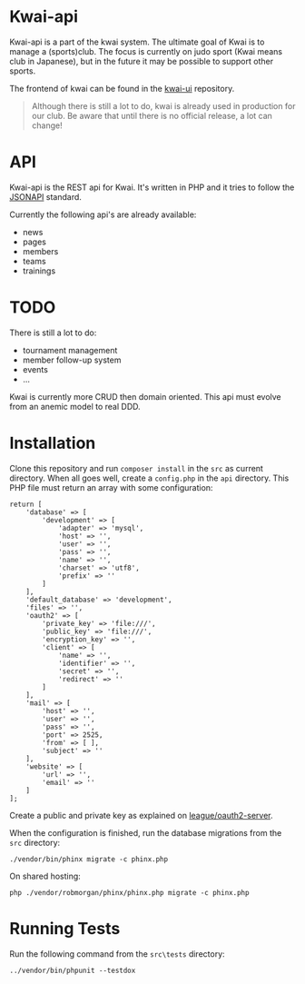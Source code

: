 Kwai-api
========

Kwai-api is a part of the kwai system. The ultimate goal of Kwai is to manage a (sports)club. The focus is currently on judo sport (Kwai means club in Japanese), but in the future it may be possible to support
other sports.

The frontend of kwai can be found in the [kwai-ui](https://github.com/fbraem/kwai-ui) repository.

> Although there is still a lot to do, kwai is already used in production for our club. Be aware that until there is no official release, a lot can change!

API
===
Kwai-api is the REST api for Kwai. It's written in PHP and it tries to follow the [JSONAPI](http://jsonapi.org) standard.

Currently the following api's are already available:

- news
- pages
- members
- teams
- trainings

TODO
====

There is still a lot to do:

- tournament management
- member follow-up system
- events
- ...

Kwai is currently more CRUD then domain oriented. This api must evolve from an anemic model to real DDD.

Installation
============

Clone this repository and run `composer install` in the `src` as current directory. When all goes well, create a `config.php` in the `api` directory. This PHP file must return an array with some configuration:

    return [
        'database' => [
            'development' => [
                'adapter' => 'mysql',
                'host' => '',
                'user' => '',
                'pass' => '',
                'name' => '',
                'charset' => 'utf8',
                'prefix' => ''
            ]
        ],
        'default_database' => 'development',
        'files' => '',
        'oauth2' => [
            'private_key' => 'file:///',
            'public_key' => 'file:///',
            'encryption_key' => '',
            'client' => [
                'name' => '',
                'identifier' => '',
                'secret' => '',
                'redirect' => ''
            ]
        ],
        'mail' => [
            'host' => '',
            'user' => '',
            'pass' => '',
            'port' => 2525,
            'from' => [ ],
            'subject' => ''
        ],
        'website' => [
            'url' => '',
            'email' => ''
        ]
    ];

Create a public and private key as explained on [league/oauth2-server](https://oauth2.thephpleague.com/installation/).

When the configuration is finished, run the database migrations from the `src` directory:

    ./vendor/bin/phinx migrate -c phinx.php

On shared hosting:

    php ./vendor/robmorgan/phinx/phinx.php migrate -c phinx.php

Running Tests
=============
Run the following command from the `src\tests` directory:

    ../vendor/bin/phpunit --testdox
